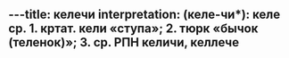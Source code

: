 ---title: келечи
interpretation: (келе-чи*): келе ср. 1. кртат. кели «ступа»; 2. тюрк «бычок (теленок)»; 3. ср. РПН келичи, келлече
---
